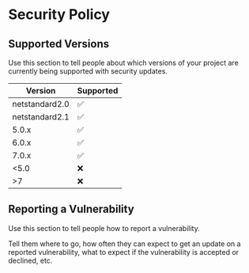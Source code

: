 # Security Policy

## Supported Versions

Use this section to tell people about which versions of your project are
currently being supported with security updates.

| Version | Supported          |
| ------- | ------------------ |
| netstandard2.0   | :white_check_mark: |
| netstandard2.1   | :white_check_mark: |
| 5.0.x   | :white_check_mark:                |
| 6.0.x   | :white_check_mark: |
| 7.0.x   | :white_check_mark:                |
| <5.0   | :x:                |
| >7   | :x:                |

## Reporting a Vulnerability

Use this section to tell people how to report a vulnerability.

Tell them where to go, how often they can expect to get an update on a
reported vulnerability, what to expect if the vulnerability is accepted or
declined, etc.
